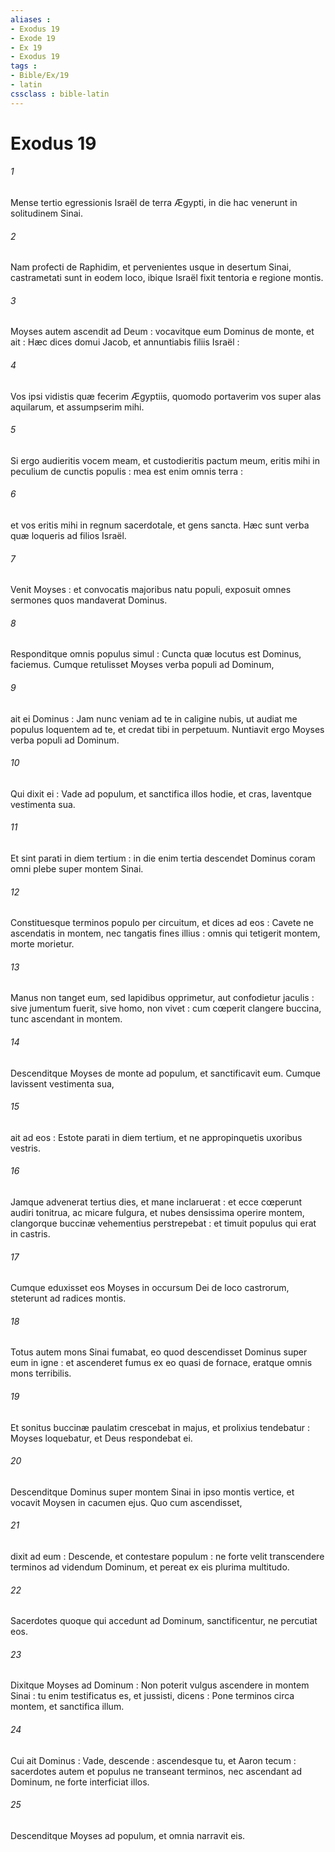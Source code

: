 ```yaml
---
aliases : 
- Exodus 19
- Exode 19
- Ex 19
- Exodus 19
tags : 
- Bible/Ex/19
- latin
cssclass : bible-latin
---
```


# Exodus 19

###### 1
Mense tertio egressionis Israël de terra Ægypti, in die hac venerunt in solitudinem Sinai.
###### 2
Nam profecti de Raphidim, et pervenientes usque in desertum Sinai, castrametati sunt in eodem loco, ibique Israël fixit tentoria e regione montis.
###### 3
Moyses autem ascendit ad Deum : vocavitque eum Dominus de monte, et ait : Hæc dices domui Jacob, et annuntiabis filiis Israël :
###### 4
Vos ipsi vidistis quæ fecerim Ægyptiis, quomodo portaverim vos super alas aquilarum, et assumpserim mihi.
###### 5
Si ergo audieritis vocem meam, et custodieritis pactum meum, eritis mihi in peculium de cunctis populis : mea est enim omnis terra :
###### 6
et vos eritis mihi in regnum sacerdotale, et gens sancta. Hæc sunt verba quæ loqueris ad filios Israël.
###### 7
Venit Moyses : et convocatis majoribus natu populi, exposuit omnes sermones quos mandaverat Dominus.
###### 8
Responditque omnis populus simul : Cuncta quæ locutus est Dominus, faciemus. Cumque retulisset Moyses verba populi ad Dominum,
###### 9
ait ei Dominus : Jam nunc veniam ad te in caligine nubis, ut audiat me populus loquentem ad te, et credat tibi in perpetuum. Nuntiavit ergo Moyses verba populi ad Dominum.
###### 10
Qui dixit ei : Vade ad populum, et sanctifica illos hodie, et cras, laventque vestimenta sua.
###### 11
Et sint parati in diem tertium : in die enim tertia descendet Dominus coram omni plebe super montem Sinai.
###### 12
Constituesque terminos populo per circuitum, et dices ad eos : Cavete ne ascendatis in montem, nec tangatis fines illius : omnis qui tetigerit montem, morte morietur.
###### 13
Manus non tanget eum, sed lapidibus opprimetur, aut confodietur jaculis : sive jumentum fuerit, sive homo, non vivet : cum cœperit clangere buccina, tunc ascendant in montem.
###### 14
Descenditque Moyses de monte ad populum, et sanctificavit eum. Cumque lavissent vestimenta sua,
###### 15
ait ad eos : Estote parati in diem tertium, et ne appropinquetis uxoribus vestris.
###### 16
Jamque advenerat tertius dies, et mane inclaruerat : et ecce cœperunt audiri tonitrua, ac micare fulgura, et nubes densissima operire montem, clangorque buccinæ vehementius perstrepebat : et timuit populus qui erat in castris.
###### 17
Cumque eduxisset eos Moyses in occursum Dei de loco castrorum, steterunt ad radices montis.
###### 18
Totus autem mons Sinai fumabat, eo quod descendisset Dominus super eum in igne : et ascenderet fumus ex eo quasi de fornace, eratque omnis mons terribilis.
###### 19
Et sonitus buccinæ paulatim crescebat in majus, et prolixius tendebatur : Moyses loquebatur, et Deus respondebat ei.
###### 20
Descenditque Dominus super montem Sinai in ipso montis vertice, et vocavit Moysen in cacumen ejus. Quo cum ascendisset,
###### 21
dixit ad eum : Descende, et contestare populum : ne forte velit transcendere terminos ad videndum Dominum, et pereat ex eis plurima multitudo.
###### 22
Sacerdotes quoque qui accedunt ad Dominum, sanctificentur, ne percutiat eos.
###### 23
Dixitque Moyses ad Dominum : Non poterit vulgus ascendere in montem Sinai : tu enim testificatus es, et jussisti, dicens : Pone terminos circa montem, et sanctifica illum.
###### 24
Cui ait Dominus : Vade, descende : ascendesque tu, et Aaron tecum : sacerdotes autem et populus ne transeant terminos, nec ascendant ad Dominum, ne forte interficiat illos.
###### 25
Descenditque Moyses ad populum, et omnia narravit eis.
